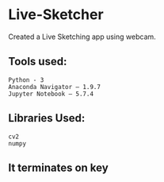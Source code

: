 # Live-Sketcher
Created a Live Sketching app using webcam.
<h2>Tools used:</h2>

    Python - 3
    Anaconda Navigator – 1.9.7
    Jupyter Notebook – 5.7.4

<h2>Libraries Used:</h2>

    cv2
    numpy
<h2>It terminates on <enter> key</h2>
